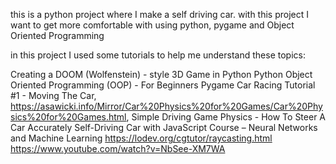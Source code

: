 this is a python project where I make a self driving car.
with this project I want to get more comfortable with using python, pygame and Object Oriented Programming


in this project I used some tutorials to help me understand these topics:

Creating a DOOM (Wolfenstein) - style 3D Game in Python
Python Object Oriented Programming (OOP) - For Beginners
Pygame Car Racing Tutorial #1 - Moving The Car,
https://asawicki.info/Mirror/Car%20Physics%20for%20Games/Car%20Physics%20for%20Games.html,
Simple Driving Game Physics - How To Steer A Car Accurately
Self-Driving Car with JavaScript Course – Neural Networks and Machine Learning
https://lodev.org/cgtutor/raycasting.html
https://www.youtube.com/watch?v=NbSee-XM7WA


